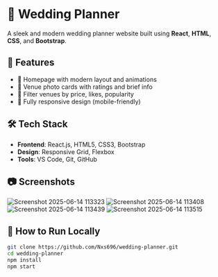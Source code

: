 # 💍 Wedding Planner

A sleek and modern wedding planner website built using **React**, **HTML**, **CSS**, and **Bootstrap**.

## 🌟 Features

- 🎉 Homepage with modern layout and animations
- 📸 Venue photo cards with ratings and brief info
- 🔎 Filter venues by price, likes, popularity
- 🔄 Fully responsive design (mobile-friendly)

## 🛠️ Tech Stack

- **Frontend**: React.js, HTML5, CSS3, Bootstrap
- **Design**: Responsive Grid, Flexbox
- **Tools**: VS Code, Git, GitHub

## 📷 Screenshots

![Screenshot 2025-06-14 113323](https://github.com/user-attachments/assets/61eaf181-641f-4caa-8462-7c10f8c839b1)
![Screenshot 2025-06-14 113408](https://github.com/user-attachments/assets/f8b2878a-b49f-4363-89d6-1a7390749b2b)
![Screenshot 2025-06-14 113439](https://github.com/user-attachments/assets/62c1fab9-3486-475e-9b41-9c6076753572)
![Screenshot 2025-06-14 113515](https://github.com/user-attachments/assets/90afb4f3-246e-4ed7-92fe-c3f206549ad2)

## 🚀 How to Run Locally

```bash
git clone https://github.com/Nxs696/wedding-planner.git
cd wedding-planner
npm install
npm start
